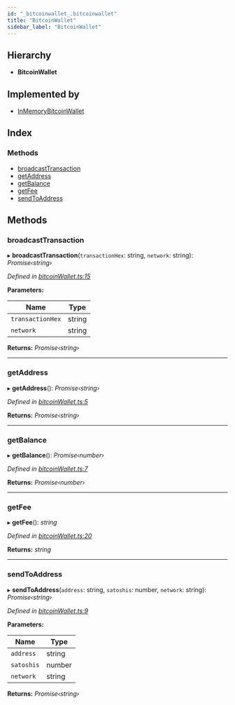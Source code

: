 ```yaml
---
id: "_bitcoinwallet_.bitcoinwallet"
title: "BitcoinWallet"
sidebar_label: "BitcoinWallet"
---
```


## Hierarchy

* **BitcoinWallet**

## Implemented by

* [InMemoryBitcoinWallet](../classes/_bitcoinwallet_.inmemorybitcoinwallet.md)

## Index

### Methods

* [broadcastTransaction](_bitcoinwallet_.bitcoinwallet.md#broadcasttransaction)
* [getAddress](_bitcoinwallet_.bitcoinwallet.md#getaddress)
* [getBalance](_bitcoinwallet_.bitcoinwallet.md#getbalance)
* [getFee](_bitcoinwallet_.bitcoinwallet.md#getfee)
* [sendToAddress](_bitcoinwallet_.bitcoinwallet.md#sendtoaddress)

## Methods

###  broadcastTransaction

▸ **broadcastTransaction**(`transactionHex`: string, `network`: string): *Promise‹string›*

*Defined in [bitcoinWallet.ts:15](https://github.com/comit-network/comit-js-sdk/blob/68ef370/src/bitcoinWallet.ts#L15)*

**Parameters:**

Name | Type |
------ | ------ |
`transactionHex` | string |
`network` | string |

**Returns:** *Promise‹string›*

___

###  getAddress

▸ **getAddress**(): *Promise‹string›*

*Defined in [bitcoinWallet.ts:5](https://github.com/comit-network/comit-js-sdk/blob/68ef370/src/bitcoinWallet.ts#L5)*

**Returns:** *Promise‹string›*

___

###  getBalance

▸ **getBalance**(): *Promise‹number›*

*Defined in [bitcoinWallet.ts:7](https://github.com/comit-network/comit-js-sdk/blob/68ef370/src/bitcoinWallet.ts#L7)*

**Returns:** *Promise‹number›*

___

###  getFee

▸ **getFee**(): *string*

*Defined in [bitcoinWallet.ts:20](https://github.com/comit-network/comit-js-sdk/blob/68ef370/src/bitcoinWallet.ts#L20)*

**Returns:** *string*

___

###  sendToAddress

▸ **sendToAddress**(`address`: string, `satoshis`: number, `network`: string): *Promise‹string›*

*Defined in [bitcoinWallet.ts:9](https://github.com/comit-network/comit-js-sdk/blob/68ef370/src/bitcoinWallet.ts#L9)*

**Parameters:**

Name | Type |
------ | ------ |
`address` | string |
`satoshis` | number |
`network` | string |

**Returns:** *Promise‹string›*
